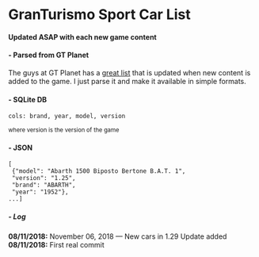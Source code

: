 # GranTurismo Sport Car List
#### Updated ASAP with each new game content

#### - Parsed from GT Planet
The guys at GT Planet has a [great list](https://www.gtplanet.net/gran-turismo-sport-car-list/) that is updated when new content is added to the game. I just parse it and make it available in simple formats.


#### - SQLite DB

    cols: brand, year, model, version
<small>where version is the version of the game</small>

#### - JSON

    [
     {"model": "Abarth 1500 Biposto Bertone B.A.T. 1", 
     "version": "1.25", 
     "brand": "ABARTH", 
     "year": "1952"}, 
    ...]

##### - Log

**08/11/2018:** November 06, 2018 — New cars in 1.29 Update added  
**08/11/2018:** First real commit
